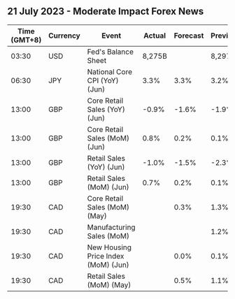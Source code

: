 ## 21 July 2023 - Moderate Impact Forex News

| Time (GMT+8) | Currency | Event | Actual | Forecast | Previous |
|------|----------|-------|--------|----------|----------|
| 03:30 | USD | Fed's Balance Sheet | 8,275B |  | 8,297B |
| 06:30 | JPY | National Core CPI (YoY) (Jun) | 3.3% | 3.3% | 3.2% |
| 13:00 | GBP | Core Retail Sales (YoY) (Jun) | -0.9% | -1.6% | -1.9% |
| 13:00 | GBP | Core Retail Sales (MoM) (Jun) | 0.8% | 0.2% | 0.1% |
| 13:00 | GBP | Retail Sales (YoY) (Jun) | -1.0% | -1.5% | -2.3% |
| 13:00 | GBP | Retail Sales (MoM) (Jun) | 0.7% | 0.2% | 0.1% |
| 19:30 | CAD | Core Retail Sales (MoM) (May) |  | 0.3% | 1.3% |
| 19:30 | CAD | Manufacturing Sales (MoM) |  |  | 1.2% |
| 19:30 | CAD | New Housing Price Index (MoM) (Jun) |  | 0.0% | 0.1% |
| 19:30 | CAD | Retail Sales (MoM) (May) |  | 0.5% | 1.1% |
